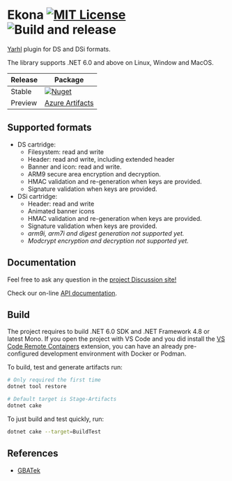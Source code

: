 # Ekona [![MIT License](https://img.shields.io/badge/license-MIT-blue.svg?style=flat)](https://choosealicense.com/licenses/mit/) ![Build and release](https://github.com/SceneGate/Ekona/workflows/Build%20and%20release/badge.svg)

[Yarhl](https://github.com/SceneGate/yarhl) plugin for DS and DSi formats.

The library supports .NET 6.0 and above on Linux, Window and MacOS.

<!-- prettier-ignore -->
| Release | Package                                                           |
| ------- | ----------------------------------------------------------------- |
| Stable  | [![Nuget](https://img.shields.io/nuget/v/SceneGate.Ekona?label=nuget.org&logo=nuget)](https://www.nuget.org/packages/SceneGate.Ekona) |
| Preview | [Azure Artifacts](https://dev.azure.com/SceneGate/SceneGate/_packaging?_a=feed&feed=SceneGate-Preview) |

## Supported formats

- DS cartridge:
  - Filesystem: read and write
  - Header: read and write, including extended header
  - Banner and icon: read and write.
  - ARM9 secure area encryption and decryption.
  - HMAC validation and re-generation when keys are provided.
  - Signature validation when keys are provided.
- DSi cartridge:
  - Header: read and write
  - Animated banner icons
  - HMAC validation and re-generation when keys are provided.
  - Signature validation when keys are provided.
  - _arm9i, arm7i and digest generation not supported yet._
  - _Modcrypt encryption and decryption not supported yet._

## Documentation

Feel free to ask any question in the
[project Discussion site!](https://github.com/SceneGate/Ekona/discussions)

Check our on-line [API documentation](https://scenegate.github.io/Ekona/).

## Build

The project requires to build .NET 6.0 SDK and .NET Framework 4.8 or latest
Mono. If you open the project with VS Code and you did install the
[VS Code Remote Containers](https://code.visualstudio.com/docs/remote/containers)
extension, you can have an already pre-configured development environment with
Docker or Podman.

To build, test and generate artifacts run:

```sh
# Only required the first time
dotnet tool restore

# Default target is Stage-Artifacts
dotnet cake
```

To just build and test quickly, run:

```sh
dotnet cake --target=BuildTest
```

## References

- [GBATek](https://problemkaputt.de/gbatek.htm)
